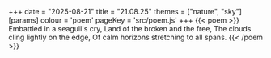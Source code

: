 +++
date = "2025-08-21"
title = "21.08.25"
themes = ["nature", "sky"]
[params]
  colour = 'poem'
  pageKey = 'src/poem.js'
+++
{{< poem >}}
Embattled in a seagull's cry,
Land of the broken and the free,
The clouds cling lightly on the edge,
Of calm horizons stretching to all spans.
{{< /poem >}}
